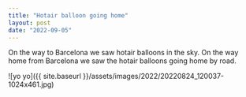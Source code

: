```yaml
---
title: "Hotair balloon going home"
layout: post
date: "2022-09-05"
---
```


On the way to Barcelona we saw hotair balloons in the sky. On the way home from Barcelona we saw the hotair balloons going home by road.

![yo yo]({{ site.baseurl }}/assets/images/2022/20220824_120037-1024x461.jpg)
